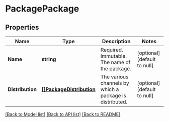 # PackagePackage

## Properties
Name | Type | Description | Notes
------------ | ------------- | ------------- | -------------
**Name** | **string** | Required. Immutable. The name of the package. | [optional] [default to null]
**Distribution** | [**[]PackageDistribution**](packageDistribution.md) | The various channels by which a package is distributed. | [optional] [default to null]

[[Back to Model list]](../README.md#documentation-for-models) [[Back to API list]](../README.md#documentation-for-api-endpoints) [[Back to README]](../README.md)


